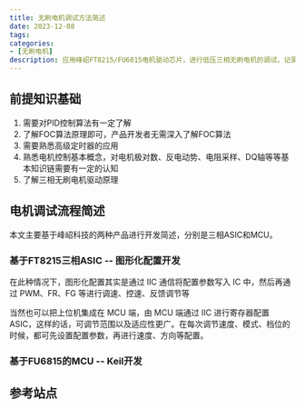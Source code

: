 ```yaml
---
title: 无刷电机调试方法简述
date: 2023-12-08
tags:
categories:
- [无刷电机]
description: 应用峰岹FT8215/FU6815电机驱动芯片，进行低压三相无刷电机的调试，记录在图形界面/Keil环境下的参数配置、调试等过程
---
```



## 前提知识基础

1. 需要对PID控制算法有一定了解
2. 了解FOC算法原理即可，产品开发者无需深入了解FOC算法
3. 需要熟悉高级定时器的应用
4. 熟悉电机控制基本概念，对电机极对数、反电动势、电阻采样、DQ轴等等基本知识链需要有一定的认知
5. 了解三相无刷电机驱动原理



## 电机调试流程简述

本文主要基于峰岹科技的两种产品进行开发简述，分别是三相ASIC和MCU。

    
### 基于FT8215三相ASIC -- 图形化配置开发

在此种情况下，图形化配置其实是通过 IIC 通信将配置参数写入 IC 中，然后再通过 PWM、FR、FG 等进行调速、控速、反馈调节等

当然也可以把上位机集成在 MCU 端，由 MCU 端通过 IIC 进行寄存器配置 ASIC，这样的话，可调节范围以及适应性更广。在每次调节速度、模式、档位的时候，都可先设置配置参数，再进行速度、方向等配置。



### 基于FU6815的MCU -- Keil开发



## 参考站点


